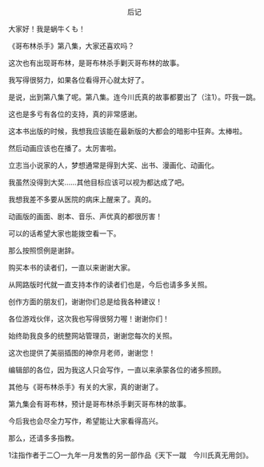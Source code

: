 <p align="center">后记</p>

大家好！我是蜗牛くも！

《哥布林杀手》第八集，大家还喜欢吗？

这次也有出现哥布林，是哥布林杀手剿灭哥布林的故事。

我写得很努力，如果各位看得开心就太好了。

是说，出到第八集了呢。第八集。连今川氏真的故事都要出了（注1）。吓我一跳。

这也是多亏有各位的支持，真的非常感谢。

这本书出版的时候，我想我应该能在最新版的大都会的暗影中狂奔。太棒啦。

然后动画应该也在播了。太厉害啦。

立志当小说家的人，梦想通常是得到大奖、出书、漫画化、动画化。

我虽然没得到大奖……其他目标应该可以视为都达成了吧。

我想我差不多要从医院的病床上醒来了。真的。

动画版的画面、剧本、音乐、声优真的都很厉害！

可以的话希望大家也能拨空看一下。

那么按照惯例是谢辞。

购买本书的读者们，一直以来谢谢大家。

从网路版时代就一直支持本作的读者们也是，今后也请多多关照。

创作方面的朋友们，谢谢你们总是给我各种建议！

各位游戏伙伴，这次我也写得很努力喔！谢谢你们！

始终助我良多的统整网站管理员，谢谢您每次的关照。

这次也提供了美丽插图的神奈月老师，谢谢您！

编辑部的各位，因为我这人只会写作，一直以来承蒙各位的诸多照顾。

其他与《哥布林杀手》有关的大家，真的谢谢了。

第九集会有哥布林，预计是哥布林杀手剿灭哥布林的故事。

今后我也会尽全力写作，希望能让大家看得高兴。

那么，还请多多指教。

1注指作者于二〇一九年一月发售的另一部作品《天下一蹴　今川氏真无用剑》。

